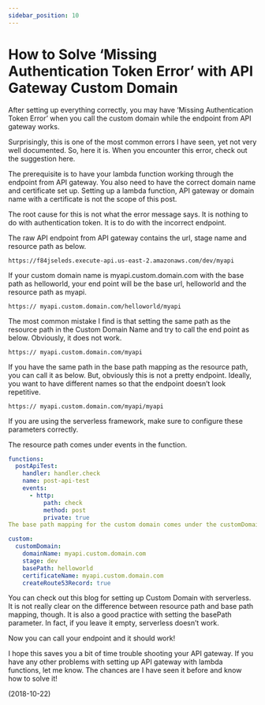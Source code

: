 ```yaml
---
sidebar_position: 10
---
```


# How to Solve ‘Missing Authentication Token Error’ with API Gateway Custom Domain

After setting up everything correctly, you may have ‘Missing Authentication Token Error’ when you call the custom domain while the endpoint from API gateway works.

Surprisingly, this is one of the most common errors I have seen, yet not very well documented. So, here it is. When you encounter this error, check out the suggestion here.

The prerequisite is to have your lambda function working through the endpoint from API gateway. You also need to have the correct domain name and certificate set up. Setting up a lambda function, API gateway or domain name with a certificate is not the scope of this post.

The root cause for this is not what the error message says. It is nothing to do with authentication token. It is to do with the incorrect endpoint.

The raw API endpoint from API gateway contains the url, stage name and resource path as below.

`https://f84jseleds.execute-api.us-east-2.amazonaws.com/dev/myapi`

If your custom domain name is myapi.custom.domain.com with the base path as helloworld, your end point will be the base url, helloworld and the resource path as myapi.

`https:// myapi.custom.domain.com/helloworld/myapi`

The most common mistake I find is that setting the same path as the resource path in the Custom Domain Name and try to call the end point as below. Obviously, it does not work.

`https:// myapi.custom.domain.com/myapi`

If you have the same path in the base path mapping as the resource path, you can call it as below. But, obviously this is not a pretty endpoint. Ideally, you want to have different names so that the endpoint doesn’t look repetitive.

`https:// myapi.custom.domain.com/myapi/myapi`

If you are using the serverless framework, make sure to configure these parameters correctly.

The resource path comes under events in the function.

```yml
functions:
  postApiTest:
    handler: handler.check
    name: post-api-test
    events:
      - http:
          path: check
          method: post
          private: true
The base path mapping for the custom domain comes under the customDomain property in custom

custom:
  customDomain:
    domainName: myapi.custom.domain.com
    stage: dev
    basePath: helloworld
    certificateName: myapi.custom.domain.com
    createRoute53Record: true
```

You can check out this blog for setting up Custom Domain with serverless. It is not really clear on the difference between resource path and base path mapping, though. It is also a good practice with setting the basePath parameter. In fact, if you leave it empty, serverless doesn’t work.

Now you can call your endpoint and it should work!

I hope this saves you a bit of time trouble shooting your API gateway. If you have any other problems with setting up API gateway with lambda functions, let me know. The chances are I have seen it before and know how to solve it!

(2018-10-22)
